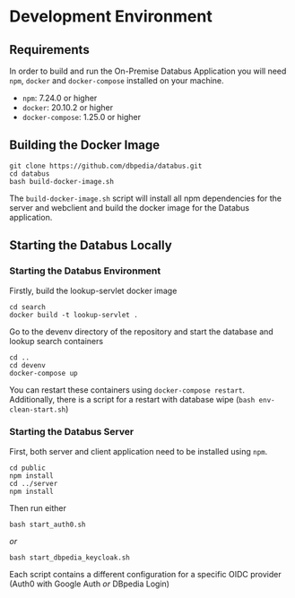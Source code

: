 # Development Environment

## Requirements

In order to build and run the On-Premise Databus Application you will need `npm`, `docker` and `docker-compose` installed on your machine.
* `npm`: 7.24.0 or higher
* `docker`: 20.10.2 or higher
* `docker-compose`: 1.25.0 or higher

## Building the Docker Image

```
git clone https://github.com/dbpedia/databus.git
cd databus
bash build-docker-image.sh
```

The `build-docker-image.sh` script will install all npm dependencies for the server and webclient and build the docker image for the Databus application.

## Starting the Databus Locally

### Starting the Databus Environment

Firstly, build the lookup-servlet docker image

```
cd search
docker build -t lookup-servlet .
```

Go to the devenv directory of the repository and start the database and lookup search containers

```
cd ..
cd devenv
docker-compose up
```

You can restart these containers using `docker-compose restart`. 
Additionally, there is a script for a restart with database wipe  (`bash env-clean-start.sh`)

### Starting the Databus Server

First, both server and client application need to be installed using `npm`.

```
cd public
npm install
cd ../server
npm install
```

Then run either 

```
bash start_auth0.sh
```
*or* 
```
bash start_dbpedia_keycloak.sh
```

Each script contains a different configuration for a specific OIDC provider (Auth0 with Google Auth *or* DBpedia Login)

